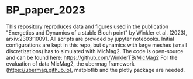# BP_paper_2023
This repository reproduces data and figures used in the publication "Energetics and Dynamics of a stable Bloch point" by Winkler et al. (2023), arxiv:2303:10091. 
All scripts are provided by jupyter notebooks. Initial configurations are kept in this repo, but dynamics with large meshes (small discretizations) has to simulated with MicMag2. The code is open-source and can be found here: https://github.com/WinklerTB/MicMag2
For the evaluation of data MicMag2, the ubermag framework (https://ubermag.github.io), matplotlib and the plotly package are needed.

